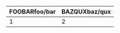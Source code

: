 | FOOBARfoo/bar | BAZQUXbaz/qux |
| :------------ | :------------ |
| 1             | 2             |
